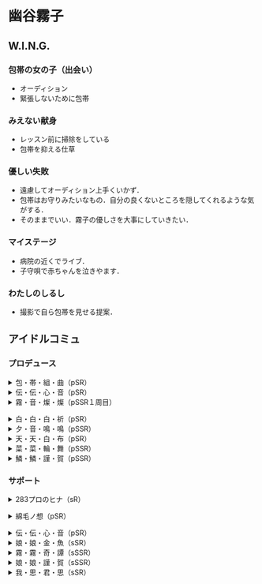 # 幽谷霧子

## W.I.N.G.
### 包帯の女の子（出会い）
- オーディション
- 緊張しないために包帯

### みえない献身
- レッスン前に掃除をしている
- 包帯を抑える仕草

### 優しい失敗
- 遠慮してオーディション上手くいかず．
- 包帯はお守りみたいなもの．自分の良くないところを隠してくれるような気がする．
- そのままでいい．霧子の優しさを大事にしていきたい．

### マイステージ
- 病院の近くでライブ．
- 子守唄で赤ちゃんを泣きやます．

### わたしのしるし
- 撮影で自ら包帯を見せる提案．


## アイドルコミュ
### プロデュース
<details><summary>包・帯・組・曲（pSR）</summary><divs>
</divs></details>
<details><summary>伝・伝・心・音（pSR）</summary><divs>
</divs></details>
<details><summary>霧・音・燦・燦（pSSR１周目）</summary><divs>

### あめです
- 風邪，サボテンさん
### きこえる
- 教会，ステンドグラス
- おばあちゃんとねぶた祭り→青森出身
### ねずみさんの一家
- 「部屋の町」でねずみさんごっこ
### ほしをひとまわり
- うさぎ座，ただいま．おかえり
- 小さい頃から両親の帰りが遅かった
### 糸とこえ
- 糸電話（病院の子が欲しがってた）
- 「おーい」「はーい」

</divs></details>
<details><summary>白・白・白・祈（pSR）</summary><divs>
</divs></details>
<details><summary>夕・音・鳴・鳴（pSSR）</summary><divs>
</divs></details>
<details><summary>天・天・白・布（pSR）</summary><divs>
</divs></details>
<details><summary>菜・菜・輪・舞（pSSR）</summary><divs>
</divs></details>
<details><summary>鱗・鱗・謹・賀（pSSR）</summary><divs>
</divs></details>

### サポート
<details><summary>283プロのヒナ（sR）</summary><divs>

### バンソウコウ・マジック
- 恋鐘の靴擦れを治療
- 色んな絆創膏を作る
### BBAOAB
- 血液型，輸血
- AB型は誰からでも輸血できる

</divs></details>
<details><summary>綿毛ノ想（pSR）</summary><divs>

### 寄り道
- 霧子はたんぽぽに似てる
- 恋鐘は春に似てる
### 憧れ
- 恋鐘が霧子にケーキをお礼
- 切り傷をユキノシタの葉っぱで治療
### 霧子の魔法
- 恋鐘の部屋？でケーキ作り
- 結局部屋掃除で終わる
- 霧子にできること，恋鐘にできないこと

</divs></details>

<details><summary>伝・伝・心・音（pSR）</summary><divs>
</divs></details>

<details><summary>娘・娘・金・魚（sSR）</summary><divs>
</divs></details>

<details><summary>霧・霧・奇・譚（sSSR）</summary><divs>
</divs></details>

<details><summary>娘・娘・謹・賀（sSSR）</summary><divs>
</divs></details>

<details><summary>我・思・君・思（sSR）</summary><divs>
</divs></details>
<!--stackedit_data:
eyJoaXN0b3J5IjpbLTgyODk2MjcxLC01OTgwMzU5NjksLTMwMT
Y3OTcxLDE4NDc1MzQwNjgsMzAyNDIwMzk4LDIzNDY5ODU0NSwz
MjA5MDA3OTgsLTY0MzgxOTc4NywtNjI3NDkzMDQ3LC0xOTI4Mz
c5MDYyLDEyMTAwNTgxNDksLTE0NzY0MTg4MTNdfQ==
-->